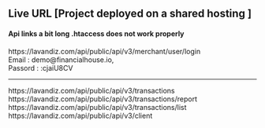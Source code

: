 ## Live URL   [Project deployed on a shared hosting ]<br/>
<h4>Api links a bit long .htaccess does not work properly</h4>
https://lavandiz.com/api/public/api/v3/merchant/user/login
<br/>
Email : demo@financialhouse.io,<br/>
Passord : :cjaiU8CV
</br>
<hr/>
https://lavandiz.com/api/public/api/v3/transactions <br/>
https://lavandiz.com/api/public/api/v3/transactions/report <br/>
https://lavandiz.com/api/public/api/v3/transactions/list <br/>
https://lavandiz.com/api/public/api/v3/client <br/>
